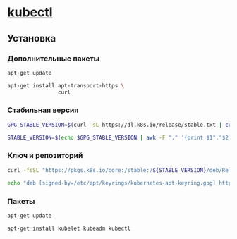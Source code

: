 # [kubectl](https://kubernetes.io/docs/tasks/tools/install-kubectl-linux/)

## Установка

### Дополнительные пакеты

```bash
apt-get update
```

```bash
apt-get install apt-transport-https \
                curl
```

### Стабильная версия

```bash
GPG_STABLE_VERSION=$(curl -sL https://dl.k8s.io/release/stable.txt | cut -d '"' -f 4 | head -n 1)

STABLE_VERSION=$(echo $GPG_STABLE_VERSION | awk -F "." '{print $1"."$2}')
```

### Ключ и репозиторий

```bash
curl -fsSL "https://pkgs.k8s.io/core:/stable:/${STABLE_VERSION}/deb/Release.key" | sudo gpg --dearmor -o /etc/apt/keyrings/kubernetes-apt-keyring.gpg
```

```bash
echo "deb [signed-by=/etc/apt/keyrings/kubernetes-apt-keyring.gpg] https://pkgs.k8s.io/core:/stable:/${STABLE_VERSION}/deb/ /" | sudo tee /etc/apt/sources.list.d/kubernetes.list
```

### Пакеты

```bash
apt-get update
```

```bash
apt-get install kubelet kubeadm kubectl
```
